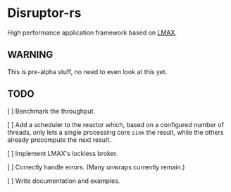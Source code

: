 # Disruptor-rs

High performance application framework based on [LMAX](https://lmax-exchange.github.io/disruptor/).

## WARNING
This is pre-alpha stuff, no need to even look at this yet.

## TODO

[ ] Benchmark the throughput.

[ ] Add a scheduler to the reactor which, based on a configured number of threads, only lets a single processing core
`sink` the result, while the others already precompute the next result.

[ ] Implement LMAX's lockless broker.

[ ] Correctly handle errors. (Many unwraps currently remain.)

[ ] Write documentation and examples.